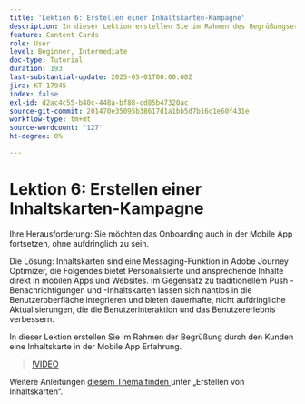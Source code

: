 ```yaml
---
title: 'Lektion 6: Erstellen einer Inhaltskarten-Kampagne'
description: In dieser Lektion erstellen Sie im Rahmen des Begrüßungserlebnisses Ihrer Kundinnen und Kunden eine Inhaltskarte in der Mobile App.
feature: Content Cards
role: User
level: Beginner, Intermediate
doc-type: Tutorial
duration: 193
last-substantial-update: 2025-05-01T00:00:00Z
jira: KT-17945
index: false
exl-id: d2ac4c55-b40c-448a-bf88-cd85b47320ac
source-git-commit: 201470e35095b38617d1a1bb5d7b16c1e60f431e
workflow-type: tm+mt
source-wordcount: '127'
ht-degree: 0%

---
```


# Lektion 6: Erstellen einer Inhaltskarten-Kampagne

Ihre Herausforderung: Sie möchten das Onboarding auch in der Mobile App fortsetzen, ohne aufdringlich zu sein.

Die Lösung: Inhaltskarten sind eine Messaging-Funktion in Adobe Journey Optimizer, die Folgendes bietet
Personalisierte und ansprechende Inhalte direkt in mobilen Apps und Websites. Im Gegensatz zu traditionellem Push
-Benachrichtigungen und -Inhaltskarten lassen sich nahtlos in die Benutzeroberfläche integrieren und bieten dauerhafte, nicht aufdringliche Aktualisierungen, die die Benutzerinteraktion und das Benutzererlebnis verbessern.

In dieser Lektion erstellen Sie im Rahmen der Begrüßung durch den Kunden eine Inhaltskarte in der Mobile App
Erfahrung.

>[!VIDEO](https://video.tv.adobe.com/v/3457973/?learn=on&enablevpops)

Weitere Anleitungen [ diesem Thema finden ](/help/channels/create-content-cards.md) unter „Erstellen von Inhaltskarten“.
